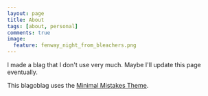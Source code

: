 ```yaml
---
layout: page
title: About
tags: [about, personal]
comments: true
image:
  feature: fenway_night_from_bleachers.png
---
```


I made a blag that I don't use very much. Maybe I'll update this page eventually.

This blagoblag uses the [Minimal Mistakes Theme](http://mmistakes.github.io/minimal-mistakes).